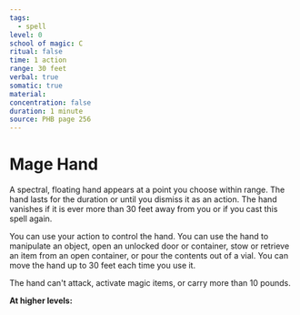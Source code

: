 ```yaml
---
tags:
  - spell
level: 0
school of magic: C
ritual: false
time: 1 action
range: 30 feet
verbal: true
somatic: true
material: 
concentration: false
duration: 1 minute
source: PHB page 256
---
```

# Mage Hand
A spectral, floating hand appears at a point you choose within range. The hand lasts for the duration or until you dismiss it as an action. The hand vanishes if it is ever more than 30 feet away from you or if you cast this spell again.

You can use your action to control the hand. You can use the hand to manipulate an object, open an unlocked door or container, stow or retrieve an item from an open container, or pour the contents out of a vial. You can move the hand up to 30 feet each time you use it.

The hand can't attack, activate magic items, or carry more than 10 pounds.

**At higher levels:** 